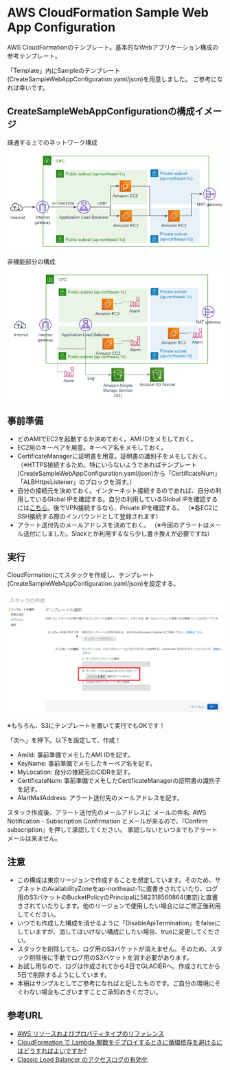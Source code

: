 # AWS CloudFormation Sample Web App Configuration

AWS CloudFormationのテンプレート。基本的なWebアプリケーション構成の参考テンプレート。

「Template」内にSampleのテンプレート(CreateSampleWebAppConfiguration.yaml/json)を用意しました。
ご参考になれば幸いです。

## CreateSampleWebAppConfigurationの構成イメージ

疎通する上でのネットワーク構成

![ネットワーク構成](https://github.com/tanukinokegawa/AWSCloudFormationSampleWebAppConfiguration/blob/master/img/20190807_AWS_CloudFormation_02.PNG)

非機能部分の構成

![非機能部分の構成](https://github.com/tanukinokegawa/AWSCloudFormationSampleWebAppConfiguration/blob/master/img/20190807_AWS_CloudFormation_03.PNG)

##  事前準備

* どのAMIでEC2を起動するか決めておく。AMI IDをメモしておく。
* EC2用のキーペアを用意。キーペア名をメモしておく。
* CertificateManagerに証明書を用意。証明書の識別子をメモしておく。
（※HTTPS接続するため。特にいらないようであればテンプレート(CreateSampleWebAppConfiguration.yaml/json)から「CertificateNum」「ALBHttpsListener」のブロックを消す。）
* 自分の接続元を決めておく。インターネット接続するのであれば、自分の利用しているGlobal IPを確認する。自分の利用しているGlobal IPを確認するには[こちら](https://www.cman.jp/network/support/go_access.cgi)。後でVPN接続するなら、Private IPを確認する。
（※各EC2にSSH接続する際のインバウンドとして登録されます）
* アラート送付先のメールアドレスを決めておく。
（※今回のアラートはメール送付にしました。Slackとか利用するなら少し書き換えが必要ですね）

## 実行

CloudFormationにてスタックを作成し、テンプレート(CreateSampleWebAppConfiguration.yaml/json)を設定する。

![スタック作成中](https://github.com/tanukinokegawa/AWSCloudFormationSampleWebAppConfiguration/blob/master/img/20190807_AWS_CloudFormation_01.PNG)

※もちろん、S3にテンプレートを置いて実行でもOKです！

「次へ」を押下。以下を設定して、作成！

* AmiId: 事前準備でメモしたAMI IDを記す。
* KeyName: 事前準備でメモしたキーペア名を記す。
* MyLocation: 自分の接続元のCIDRを記す。
* CertificateNum: 事前準備でメモしたCertificateManagerの証明書の識別子を記す。
* AlartMailAddress: アラート送付先のメールアドレスを記す。

スタック作成後、アラート送付先のメールアドレスに
  メールの件名: AWS Notification - Subscription Confirmation
とメールが来るので、『Confirm subscription』を押して承認してください。
承認しないといつまでもアラートメールは来ません。

## 注意

* この構成は東京リージョンで作成することを想定しています。そのため、サブネットのAvailabilityZoneをap-northeast-1に直書きされていたり、ログ用のS3バケットのBucketPolicyのPrincipalに582318560864(東京)と直書きされていたりします。他のリージョンで使用したい場合にはご修正後利用してください。
* いつでも作成した構成を消せるように「DisableApiTermination」をfalseにしていますが、消してはいけない構成にしたい場合、trueに変更してください。
* スタックを削除しても、ログ用のS3バケットが消えません。そのため、スタック削除後に手動でログ用のS3バケットを消す必要があります。
* お試し用なので、ログは作成されてから4日でGLACIERへ。作成されてから5日で削除するようにしています。
* 本稿はサンプルとしてご参考になればと記したものです。ご自分の環境にそぐわない場合もございますことご承知おきください。

## 参考URL

* [AWS リソースおよびプロパティタイプのリファレンス](https://docs.aws.amazon.com/ja_jp/AWSCloudFormation/latest/UserGuide/aws-template-resource-type-ref.html)
* [CloudFormation で Lambda 関数をデプロイするときに循環依存を避けるにはどうすればよいですか?](https://aws.amazon.com/jp/premiumsupport/knowledge-center/unable-validate-circular-dependency-cloudformation/)
* [Classic Load Balancer のアクセスログの有効化](https://docs.aws.amazon.com/ja_jp/elasticloadbalancing/latest/classic/enable-access-logs.html)
